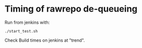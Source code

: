 Timing of rawrepo de-queueing
=============================

Run from jenkins with:

```
./start_test.sh
```


Check Build times on jenkins at "trend".